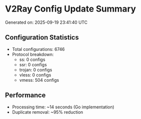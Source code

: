 # V2Ray Config Update Summary
Generated on: 2025-09-19 23:41:40 UTC

## Configuration Statistics
- Total configurations: 6746
- Protocol breakdown:
  - ss: 0 configs
  - ssr: 0 configs
  - trojan: 0 configs
  - vless: 0 configs
  - vmess: 504 configs

## Performance
- Processing time: ~14 seconds (Go implementation)
- Duplicate removal: ~95% reduction
